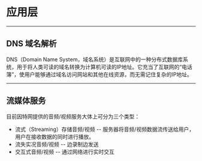 # 应用层

---

## DNS 域名解析

DNS（Domain Name System，域名系统）是互联网中的一种分布式数据库系统，用于将人类可读的域名转换为计算机可读的IP地址。它充当了互联网的“电话簿”，使用户能够通过域名访问网站和其他在线资源，而无需记住复杂的IP地址。



---

## 流媒体服务

目前因特网提供的音频/视频服务大体上可分为三个类型：

- 流式（Streaming）存储音频/视频 -- 服务器将音频/视频数据流传送给用户，用户在接收数据的同时进行播放。
- 流失实况音频/视频 -- 边录制边发送
- 交互式音频/视频 -- 通过网络进行实时交互

